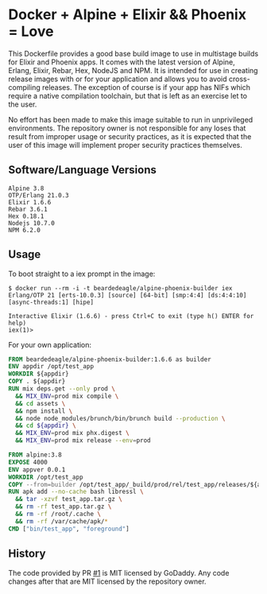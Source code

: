 # Docker + Alpine + Elixir && Phoenix = Love

This Dockerfile provides a good base build image to use in multistage builds for Elixir and Phoenix apps.
It comes with the latest version of Alpine, Erlang, Elixir, Rebar, Hex, NodeJS and NPM. It is intended for
use in creating release images with or for your application and allows you to avoid cross-compiling
releases. The exception of course is if your app has NIFs which require a native compilation toolchain, but
that is left as an exercise let to the user.

No effort has been made to make this image suitable to run in unprivileged environments. The repository owner
is not responsible for any loses that result from improper usage or security practices, as it is expected that
the user of this image will implement proper security practices themselves.

## Software/Language Versions

```shell
Alpine 3.8
OTP/Erlang 21.0.3
Elixir 1.6.6
Rebar 3.6.1
Hex 0.18.1
Nodejs 10.7.0
NPM 6.2.0
```

## Usage

To boot straight to a iex prompt in the image:

```shell
$ docker run --rm -i -t beardedeagle/alpine-phoenix-builder iex
Erlang/OTP 21 [erts-10.0.3] [source] [64-bit] [smp:4:4] [ds:4:4:10] [async-threads:1] [hipe]

Interactive Elixir (1.6.6) - press Ctrl+C to exit (type h() ENTER for help)
iex(1)>
```

For your own application:

```dockerfile
FROM beardedeagle/alpine-phoenix-builder:1.6.6 as builder
ENV appdir /opt/test_app
WORKDIR ${appdir}
COPY . ${appdir}
RUN mix deps.get --only prod \
  && MIX_ENV=prod mix compile \
  && cd assets \
  && npm install \
  && node node_modules/brunch/bin/brunch build --production \
  && cd ${appdir} \
  && MIX_ENV=prod mix phx.digest \
  && MIX_ENV=prod mix release --env=prod

FROM alpine:3.8
EXPOSE 4000
ENV appver 0.0.1
WORKDIR /opt/test_app
COPY --from=builder /opt/test_app/_build/prod/rel/test_app/releases/${appver}/test_app.tar.gz .
RUN apk add --no-cache bash libressl \
  && tar -xzvf test_app.tar.gz \
  && rm -rf test_app.tar.gz \
  && rm -rf /root/.cache \
  && rm -rf /var/cache/apk/*
CMD ["bin/test_app", "foreground"]
```

## History

The code provided by PR [#1][1] is MIT licensed by GoDaddy. Any code changes after that are MIT
licensed by the repository owner.

[1]: https://github.com/beardedeagle/alpine-phoenix-builder/pull/1
